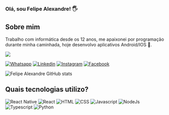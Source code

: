 ### Olá, sou Felipe Alexandre! 🖐️

## Sobre mim
Trabalho com informática desde os 12 anos, me apaixonei por programação durante minha caminhada, hoje desenvolvo aplicativos Android/IOS 📲.

![](https://komarev.com/ghpvc/?username=fealex95&color=blue)

[![Whatsapp](https://img.shields.io/badge/WhatsApp-25D366?style=for-the-badge&logo=whatsapp&logoColor=white)](https://wa.me/5511991977204)
[![Linkedin](https://img.shields.io/badge/LinkedIn-0077B5?style=for-the-badge&logo=linkedin&logoColor=white)](https://www.linkedin.com/in/felipe-alexandre-b7a99580/)
[![Instagram](https://img.shields.io/badge/Instagram-E4405F?style=for-the-badge&logo=instagram&logoColor=white)](https://www.instagram.com/fealexandre95/)
[![Facebook](https://img.shields.io/badge/Facebook-1877F2?style=for-the-badge&logo=facebook&logoColor=white)](https://www.facebook.com/felipe.alexandre.3348)

![Felipe Alexandre GitHub stats](https://github-readme-stats.vercel.app/api?username=fealex95&count_private=true&show_icons=true&theme=react)

## Quais tecnologias utilizo?

![React Native](https://img.shields.io/badge/React_Native-20232A?style=for-the-badge&logo=react&logoColor=61DAFB)
![React](https://img.shields.io/badge/React-20232A?style=for-the-badge&logo=react&logoColor=61DAFB)
![HTML](https://img.shields.io/badge/HTML5-E34F26?style=for-the-badge&logo=html5&logoColor=white)
![CSS](https://img.shields.io/badge/CSS3-1572B6?style=for-the-badge&logo=css3&logoColor=white)
![Javascript](https://img.shields.io/badge/JavaScript-323330?style=for-the-badge&logo=javascript&logoColor=F7DF1E)
![NodeJs](https://img.shields.io/badge/Node.js-43853D?style=for-the-badge&logo=node.js&logoColor=white)
![Typescript](https://img.shields.io/badge/TypeScript-007ACC?style=for-the-badge&logo=typescript&logoColor=white)
![Python](https://img.shields.io/badge/Python-14354C?style=for-the-badge&logo=python&logoColor=white)


